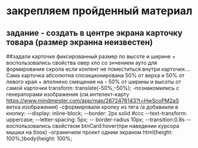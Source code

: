 # закрепляем пройденный материал
## задание - создать в центре экрана карточку товара (размер экранна неизвестен)
##задали карточке фиксированный размер по высоте и ширине + воспользовались свойства овер хло со знчением ауто для формирование скрола если контент не поместиться внутри карточки....
Сама карточка абсолютна спозиционирована 50% от верха и 50% от левого края + вполнено смещение на - 50% от ширины и высоты от самой карточки transform: translate(-50%,-50%);
-познакомились с генераторами изображения (см.интелект-карту https://www.mindmeister.com/app/map/2672476143?t=HwScoPM2aS ветка изображения)
-сформировали кропку из тега /а добавиили в кнопку:
--display: inline-block;
--border: 2px solid #ccc
--text-transform: uppercase;
--letter-spacing: 5px;
-- border-radius 10px;
--transition:0.8s
--воспользовались свойством btnCard:hover(при наведении курсора мышки на блок)
-ограничили проект одним экраном html{height: 100%;}body{height: 100%;
##
##
